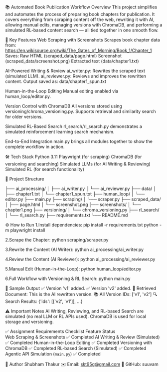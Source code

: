 📚 Automated Book Publication Workflow
Overview
This project simplifies and automates the process of preparing book chapters for publication. It covers everything from scraping content off the web, rewriting it with AI, allowing manual edits, managing versions with ChromaDB, and performing a simulated RL-based content search — all tied together in one smooth flow.

🚀 Key Features
Web Scraping with Screenshots
Scrapes book chapter data from:
https://en.wikisource.org/wiki/The_Gates_of_Morning/Book_1/Chapter_1
Saves:
Raw HTML (scraped_data/page.html)
Screenshot (scraped_data/screenshot.png)
Extracted text (data/chapter1.txt)


AI-Powered Writing & Review
ai_writer.py: Rewrites the scraped text (simulated LLM).
ai_reviewer.py: Reviews and improves the rewritten content.
Output saved as: data/chapter1_spun.txt


Human-in-the-Loop Editing
Manual editing enabled via human_loop/editor.py.


Version Control with ChromaDB
All versions stored using versioning/chroma_versioning.py.
Supports retrieval and similarity search for older versions.


Simulated RL-Based Search
rl_search/rl_search.py demonstrates a simulated reinforcement learning search mechanism.


End-to-End Integration
main.py brings all modules together to show the complete workflow in action.

🛠️ Tech Stack
Python 3.11
Playwright (for scraping)
ChromaDB (for versioning and searching)
Simulated LLMs (for AI Writing & Reviewing)
Simulated RL (for search functionality)



📂 Project Structure

├── ai_processing/
│   ├── ai_writer.py
│   └── ai_reviewer.py
├── data/
│   ├── chapter1.txt
│   └── chapter1_spun.txt
├── human_loop/
│   └── editor.py
├── main.py
├── scraping/
│   └── scraper.py
├── scraped_data/
│   ├── page.html
│   └── screenshot.png
├── screenshots/
│   └── chapter1.png
├── versioning/
│   └── chroma_versioning.py
├── rl_search/
│   └── rl_search.py
├── requirements.txt
└── README.md


⚙️ How to Run
1.Install dependencies:
pip install -r requirements.txt
python -m playwright install

2.Scrape the Chapter:
python scraping/scraper.py

3.Rewrite the Content (AI Writer):
python ai_processing/ai_writer.py

4.Review the Content (AI Reviewer):
python ai_processing/ai_reviewer.py

5.Manual Edit (Human-in-the-Loop):
python human_loop/editor.py

6.Full Workflow with Versioning & RL Search:
python main.py


📑 Sample Output
✅ Version 'v1' added.
✅ Version 'v2' added.
📄 Retrieved Document: This is the AI rewritten version.
📚 All Version IDs: ['v1', 'v2']
🔍 Search Results: {'ids': [['v2', 'v1']], ...}


⚠️ Important Notes
AI Writing, Reviewing, and RL-based Search are simulated (no real LLM or RL APIs used).
ChromaDB is used for local storage and versioning.

✅ Assignment Requirements Checklist
    Feature                              Status      
 Web Scraping & Screenshots          ✅ Completed 
 AI Writing & Review (Simulated)     ✅ Completed 
 Human-in-the-Loop Editing           ✅ Completed 
 Versioning with ChromaDB            ✅ Completed 
 RL-based Search (Simulated)         ✅ Completed 
 Agentic API Simulation (`main.py`)  ✅ Completed 

👤 Author
Shubham Thakur
✉️ Email: skt95g@gmail.com
🔗 GitHub: suuvam
